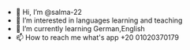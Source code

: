 - 👋 Hi, I’m @salma-22
- 👀 I’m interested in languages learning and teaching 
- 🌱 I’m currently learning German,English 
- 📫 How to reach me what's app +20 01020370179

<!--- 💞️ I’m looking to collaborate on --->


<!---
salma-22/salma-22 is a ✨ special ✨ repository because its `README.md` (this file) appears on your GitHub profile.
You can click the Preview link to take a look at your changes.
--->
